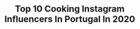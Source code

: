 ---
title: Top 10 Cooking Instagram Influencers In Portugal In 2020
description: >-
  Find top cooking Instagram influencers in Portugal in 2020. Most popular hashtags: #cooking #giveaway #quarentena #details.
platform: Instagram
profiles:
  - username: "martilicious_food"
    fullname: >-
      Marta Ferreira
    location: "Portugal"
    followers: 49319
    engagement: 150
    commentsToLikes: 0.033708
    id: ck134wkntyjh50i19dqthlm4z
    verified: false
    hashtags: "#ajitama, #dutchbaby, #mieleportugal, #ovosdapascoa"
  - username: "nurseblifestyle"
    fullname: >-
      💪👙Eat 2 Be Fit Lifestyle Coach
    location: "Portugal"
    followers: 22283
    engagement: 238
    commentsToLikes: 0.044893
    id: ck5ck2w6zw0pu0i11fnfxupjt
    verified: false
    hashtags: ""
  - username: "martinhagomez"
    fullname: >-
      Martinha Gomez
    location: "Portugal"
    followers: 26439
    engagement: 498
    commentsToLikes: 0.191096
    id: ck0tybj33marc0i19b7w37ha9
    verified: false
    hashtags: "#balalaica, #outfitoftheday, #jeansmurah, #mimi"
  - username: "thetolerantcook"
    fullname: >-
      Kristína Suchánková
    location: "Portugal"
    followers: 12265
    engagement: 944
    commentsToLikes: 0.111573
    id: ck15texg7hqu50i19oxcr63nh
    verified: false
    hashtags: "#family, #dnesjem, #spolupraca, #toothless"
  - username: "allexiamatos"
    fullname: >-
      ⠀⠀⠀⠀⠀⠀⠀⠀⠀⠀⠀  Alexia Matos
    location: "Portugal"
    followers: 6705
    engagement: 548
    commentsToLikes: 0.205369
    id: ck9wfei37oijr0j780e5jarud
    verified: false
    hashtags: "#hapyness, #receitas, #happymoments, #vaificartudobem"
  - username: "chiquinho22_"
    fullname: >-
      CHIQUINHO
    location: "Portugal"
    followers: 125788
    engagement: 1103
    commentsToLikes: 0.005961
    id: ck5c7scc183ka0i115m0odpd6
    verified: true
    hashtags: "#mondaymotivation, #euficoemcasa, #adidas, #staypositive"
  - username: "thehealthysins"
    fullname: >-
      Sónia & Diogo | Food & Photo
    location: "Portugal"
    followers: 8565
    engagement: 1417
    commentsToLikes: 0.083375
    id: ck0ueb4m1l2c30i19g80ev9ux
    verified: false
    hashtags: "#alprobomparati, #veganpancakes, #guiltypleasures, #beatingheart"
  - username: "claudiadecastroferreira"
    fullname: >-
      Claudia De Castro Ferreira
    location: "Portugal"
    followers: 8019
    engagement: 621
    commentsToLikes: 0.507302
    id: ck5q4x3j3qkxn0i11gfm17qd0
    verified: false
    hashtags: "#workoutwear, #homeinspiration, #coupleshoot, #topinfluencerpt"
  - username: "dragtaste"
    fullname: >-
      Drag Taste : Now ONLINE!
    location: "Portugal"
    followers: 12146
    engagement: 467
    commentsToLikes: 0.050920
    id: ck5q5lbz7tf0p0i11etstg7vr
    verified: false
    hashtags: "#qanda, #showcooking, #womendays, #sundayvibes"
  - username: "chefchakall"
    fullname: >-
      Chakall
    location: "Portugal"
    followers: 85536
    engagement: 325
    commentsToLikes: 0.029742
    id: ck5chcis8qigt0i11mkghuxfs
    verified: true
    hashtags: "#raisingnoa, #tezenisportugal, #marmelada, #natural"
---